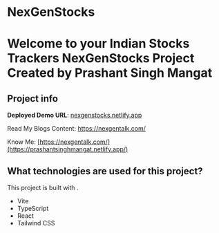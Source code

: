 # NexGenStocks


# Welcome to your Indian Stocks Trackers NexGenStocks Project Created by Prashant Singh Mangat

## Project info

**Deployed Demo URL**: [nexgenstocks.netlify.app](https://nexgenstocks.netlify.app/)

Read My Blogs Content: https://nexgentalk.com/

Know Me: [https://nexgentalk.com/](https://prashantsinghmangat.netlify.app/)

## What technologies are used for this project?

This project is built with .

- Vite
- TypeScript
- React
- Tailwind CSS


